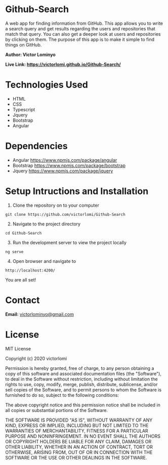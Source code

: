 # Github-Search
A web app for finding information from GitHub. This app allows you to write a search query and get results regarding the users and repositories that match that query. You can also get a deeper look at users and repositories by clicking on them. The purpose of this app is to make it simple to find things on GitHub.

**Author: Victor Lominyo**

**Live Link: https://victorlomi.github.io/Github-Search/**

Technologies Used
=
- HTML
- CSS
- Typescript
- Jquery
- Bootstrap
- Angular

Dependencies
=
- Angular 
https://www.npmjs.com/package/angular
- Bootstrap 
https://www.npmjs.com/package/bootstrap
- Jquery
https://www.npmjs.com/package/jquery

Setup Intructions and Installation
=
1. Clone the repository on to your computer

```
git clone https://github.com/victorlomi/Github-Search
```

2. Navigate to the project directory 

```
cd Github-Search
```

3. Run the development server to view the project locally

```
ng serve
``` 

4. Open browser and navigate to 

```
http://localhost:4200/
```

You are all set!

Contact
=
**Email:** victorlominyo@gmail.com

License
=
MIT License

Copyright (c) 2020 victorlomi

Permission is hereby granted, free of charge, to any person obtaining a copy
of this software and associated documentation files (the "Software"), to deal
in the Software without restriction, including without limitation the rights
to use, copy, modify, merge, publish, distribute, sublicense, and/or sell
copies of the Software, and to permit persons to whom the Software is
furnished to do so, subject to the following conditions:

The above copyright notice and this permission notice shall be included in all
copies or substantial portions of the Software.

THE SOFTWARE IS PROVIDED "AS IS", WITHOUT WARRANTY OF ANY KIND, EXPRESS OR
IMPLIED, INCLUDING BUT NOT LIMITED TO THE WARRANTIES OF MERCHANTABILITY,
FITNESS FOR A PARTICULAR PURPOSE AND NONINFRINGEMENT. IN NO EVENT SHALL THE
AUTHORS OR COPYRIGHT HOLDERS BE LIABLE FOR ANY CLAIM, DAMAGES OR OTHER
LIABILITY, WHETHER IN AN ACTION OF CONTRACT, TORT OR OTHERWISE, ARISING FROM,
OUT OF OR IN CONNECTION WITH THE SOFTWARE OR THE USE OR OTHER DEALINGS IN THE
SOFTWARE.
